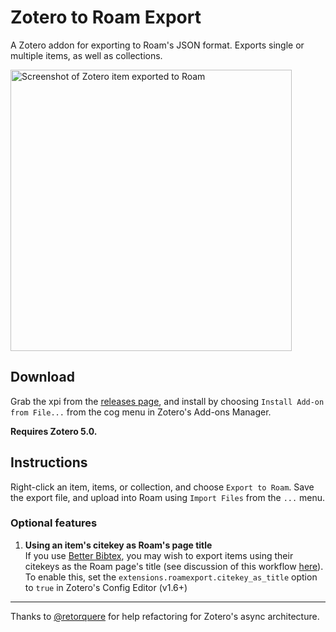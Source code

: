 # Zotero to Roam Export
A Zotero addon for exporting to Roam's JSON format. Exports single or multiple items, as well as collections.

<img src="https://user-images.githubusercontent.com/912688/84125772-f691e800-aa34-11ea-8729-a75b41e3dd08.png" alt="Screenshot of Zotero item exported to Roam" width="450" />

## Download

Grab the xpi from the [releases page](https://github.com/melat0nin/zotero-roam-export/releases), and install by choosing `Install Add-on from File...` from the cog menu in Zotero's Add-ons Manager.

**Requires Zotero 5.0.**

## Instructions

Right-click an item, items, or collection, and choose `Export to Roam`. Save the export file, and upload into Roam using `Import Files` from the `...` menu.

### Optional features

1. **Using an item's citekey as Roam's page title**<br/>
   If you use [Better Bibtex](https://retorque.re/zotero-better-bibtex/), you may wish to export items using their citekeys as the Roam page's title (see discussion of this workflow [here](https://github.com/melat0nin/zotero-roam-export/issues/7)). To enable this, set the `extensions.roamexport.citekey_as_title` option to `true` in Zotero's Config Editor (v1.6+) 

---

Thanks to [@retorquere](https://github.com/retorquere/) for help refactoring for Zotero's async architecture.
